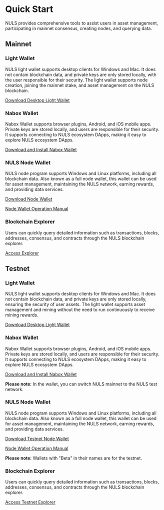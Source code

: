 # Quick Start

NULS provides comprehensive tools to assist users in asset management, participating in mainnet consensus, creating nodes, and querying data.

## Mainnet

### Light Wallet
NULS light wallet supports desktop clients for Windows and Mac. It does not contain blockchain data, and private keys are only stored locally, with the user responsible for their security. The light wallet supports node creation, joining the mainnet stake, and asset management on the NULS blockchain.

[Download Desktop Light Wallet](https://github.com/nuls-io/nuls-v2/releases)

### Nabox Wallet
Nabox Wallet supports browser plugins, Android, and iOS mobile apps. Private keys are stored locally, and users are responsible for their security. It supports connecting to NULS ecosystem DApps, making it easy to explore NULS ecosystem DApps.

[Download and Install Nabox Wallet](https://nabox.io)

### NULS Node Wallet

NULS node program supports Windows and Linux platforms, including all blockchain data. Also known as a full node wallet, this wallet can be used for asset management, maintaining the NULS network, earning rewards, and providing data services.

[Download Node Wallet](https://github.com/nuls-io/nuls-v2/releases)

[Node Wallet Operation Manual](https://docs.nuls.io/zh/Guide/g_linux_tutorial.html)

### Blockchain Explorer

Users can quickly query detailed information such as transactions, blocks, addresses, consensus, and contracts through the NULS blockchain explorer.

[Access Explorer](https://nulscan.io)

## Testnet
### Light Wallet
NULS light wallet supports desktop clients for Windows and Mac. It does not contain blockchain data, and private keys are only stored locally, ensuring the security of user assets. The light wallet supports asset management and mining without the need to run continuously to receive mining rewards.

[Download Desktop Light Wallet](https://github.com/nuls-io/nuls-v2/releases)

### Nabox Wallet
Nabox Wallet supports browser plugins, Android, and iOS mobile apps. Private keys are stored locally, and users are responsible for their security. It supports connecting to NULS ecosystem DApps, making it easy to explore NULS ecosystem DApps.

[Download and Install Nabox Wallet](https://nabox.io)

**Please note:** In the wallet, you can switch NULS mainnet to the NULS test network.

### NULS Node Wallet

NULS node program supports Windows and Linux platforms, including all blockchain data. Also known as a full node wallet, this wallet can be used for asset management, maintaining the NULS network, earning rewards, and providing data services.

[Download Testnet Node Wallet](https://github.com/nuls-io/nuls-v2/releases)

[Node Wallet Operation Manual](https://docs.nuls.io/zh/Guide/g_linux_tutorial.html)

**Please note:** Wallets with "Beta" in their names are for the testnet.

### Blockchain Explorer

Users can quickly query detailed information such as transactions, blocks, addresses, consensus, and contracts through the NULS blockchain explorer.

[Access Testnet Explorer](https://beta.nulscan.io)

